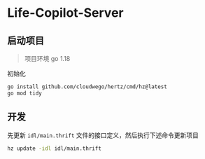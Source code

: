 # Life-Copilot-Server

## 启动项目

> 项目环境 go 1.18

初始化

```bash
go install github.com/cloudwego/hertz/cmd/hz@latest
go mod tidy
```

## 开发

先更新 ```idl/main.thrift``` 文件的接口定义，然后执行下述命令更新项目
```bash
hz update -idl idl/main.thrift
```


